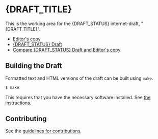 # {DRAFT_TITLE}

This is the working area for the {DRAFT_STATUS} internet-draft, "{DRAFT_TITLE}".

* [Editor's copy](https://crimson84.gitlab.io/draft-tiloca-ace-oscoap-joining)
* [{DRAFT_STATUS} Draft](https://tools.ietf.org/html/{DRAFT_NAME})
* [Compare {DRAFT_STATUS} Draft and Editor's copy](https://tools.ietf.org/rfcdiff?url1=https://tools.ietf.org/id/{DRAFT_NAME}.txt&url2=https://{GITHUB_USER}.github.io/{GITHUB_REPO}/{DRAFT_NAME}.txt)


## Building the Draft

Formatted text and HTML versions of the draft can be built using `make`.

```sh
$ make
```

This requires that you have the necessary software installed.  See
[the instructions](https://github.com/martinthomson/i-d-template/blob/master/doc/SETUP.md).


## Contributing

See the
[guidelines for contributions](https://github.com/{GITHUB_USER}/{GITHUB_REPO}/blob/master/CONTRIBUTING.md).
